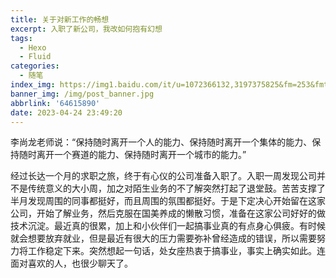 ```yaml
---
title: 关于对新工作的畅想
excerpt: 入职了新公司，我改如何抱有幻想
tags:
  - Hexo
  - Fluid
categories:
  - 随笔
index_img: https://img1.baidu.com/it/u=1072366132,3197375825&fm=253&fmt=auto&app=138&f=JPEG?w=750&h=500
banner_img: /img/post_banner.jpg
abbrlink: '64615890'
date: 2023-04-24 23:49:20
---
```


李尚龙老师说：“保持随时离开一个人的能力、保持随时离开一个集体的能力、保持随时离开一个赛道的能力、保持随时离开一个城市的能力。”

经过长达一个月的求职之旅，终于有心仪的公司准备入职了。入职一周发现公司并不是传统意义的大小周，加之对陌生业务的不了解突然打起了退堂鼓。苦苦支撑了半月发现周围的同事都挺好，而且周围的氛围都挺好。于是下定决心开始留在这家公司，开始了解业务，然后克服在国美养成的懒散习惯，准备在这家公司好好的做技术沉淀。最近真的很累，加上和小伙伴们一起搞事业真的有点身心俱疲。有时候就会想要放弃就业，但是最近有很大的压力需要弥补曾经造成的错误，所以需要努力将工作稳定下来。突然想起一句话，处女座热衷于搞事业，事实上确实如此。连面对喜欢的人，也很少聊天了。
